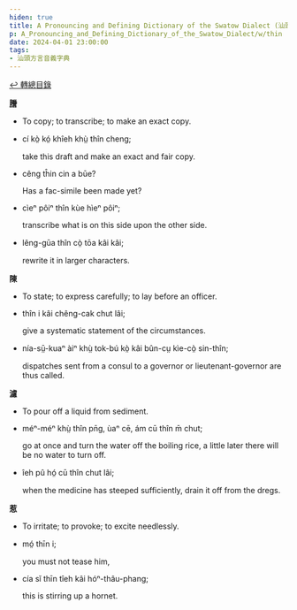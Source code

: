 ```yaml
---
hiden: true
title: A Pronouncing and Defining Dictionary of the Swatow Dialect (汕頭方言音義字典) / thin
p: A_Pronouncing_and_Defining_Dictionary_of_the_Swatow_Dialect/w/thin
date: 2024-04-01 23:00:00
tags: 
- 汕頭方言音義字典
---
```


[↩️ 轉總目錄](/A_Pronouncing_and_Defining_Dictionary_of_the_Swatow_Dialect)


**謄**
- To copy; to transcribe; to make an exact copy.

- cí kò̤ kó̤ khîeh khṳ̀ thîn cheng;

  take this draft and make an exact and fair copy.

- cêng tĥin cin a būe?

  Has a fac-simile been made yet?

- cìeⁿ pôiⁿ thîn kùe hìeⁿ pôiⁿ;

  transcribe what is on this side upon the other side.

- lêng-gūa thîn cò̤ tōa kâi kâi;

  rewrite it in larger characters.

**陳**
- To state; to express carefully; to lay before an officer.

- thîn i kâi chêng-cak chut lâi;

  give a systematic statement of the circumstances.

- nía-sṳ̄-kuaⁿ àiⁿ khṳ̀ tok-bú kò̤ kâi bûn-cṳ kìe-cò̤ sin-thîn;

  dispatches sent from a consul to a governor or lieutenant-governor are thus called.

**濾**
- To pour off a liquid from sediment.

- méⁿ-méⁿ khṳ̀ thîn pn̄g, ùaⁿ cē, ám cū thîn m̄ chut;

  go at once and turn the water off the boiling rice, a little later there will be no water to turn off.

- îeh pû hó̤ cū thîn chut lâi;

  when the medicine has steeped sufficiently, drain it off from the dregs.

**惹**
- To irritate; to provoke; to excite needlessly.

- mó̤ thīn i;

  you must not tease him,

- cía sĭ thīn tîeh kâi hóⁿ-thâu-phang;

  this is stirring up a hornet.